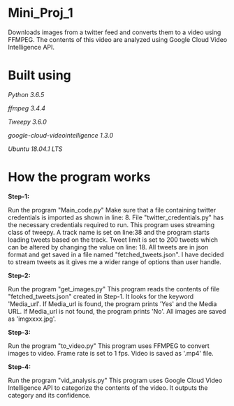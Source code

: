# Mini_Proj_1
Downloads images from a twitter feed and converts them to a video using FFMPEG. The contents of this video are analyzed using Google Cloud Video Intelligence API.

# Built using
*Python 3.6.5*

*ffmpeg 3.4.4*

*Tweepy 3.6.0*

*google-cloud-videointelligence 1.3.0*

*Ubuntu 18.04.1 LTS*

# How the program works

**Step-1:**

Run the program "Main_code.py"
Make sure that a file containing twitter credentials is imported as shown in line: 8. File "twitter_credentials.py" has the necessary credentials required to run.
This program uses streaming class of tweepy. A track name is set on line:38 and the program starts loading tweets based on the track. Tweet limit is set to 200 tweets which can be altered by changing the value on line: 18.
All tweets are in json format and get saved in a file named "fetched_tweets.json". I have decided to stream tweets as it gives me a wider range of options than user handle. 

**Step-2:**

Run the program "get_images.py"
This program reads the contents of file "fetched_tweets.json" created in Step-1. 
It looks for the keyword 'Media_url'.
If Media_url is found, the program prints 'Yes' and the Media URL.
If Media_url is not found, the program prints 'No'.
All images are saved as 'imgxxxx.jpg'.

**Step-3:**

Run the program "to_video.py"
This program uses FFMPEG to convert images to video.
Frame rate is set to 1 fps.
Video is saved as '.mp4' file.

**Step-4:**

Run the program "vid_analysis.py"
This program uses Google Cloud Video Intelligence API to categorize the contents of the video.
It outputs the category and its confidence.
